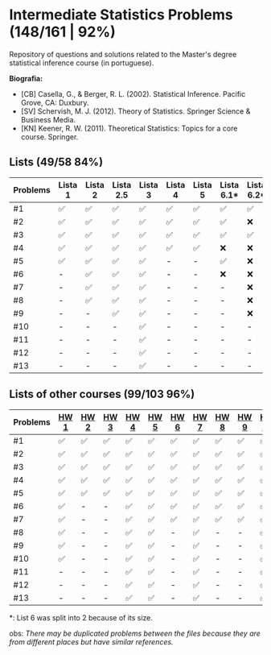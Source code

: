 # Intermediate Statistics Problems (148/161 | 92%)
Repository of questions and solutions related to the Master's degree statistical inference course (in portuguese).

**Biografia:**
- [CB] Casella, G., & Berger, R. L. (2002). Statistical Inference. Pacific Grove, CA: Duxbury.
- [SV] Schervish, M. J. (2012). Theory of Statistics. Springer Science & Business Media.
- [KN] Keener, R. W. (2011). Theoretical Statistics: Topics for a core course. Springer.


## Lists (49/58 84%)
Problems | Lista 1 | Lista 2 | Lista 2.5 | Lista 3 | Lista 4 | Lista 5 | Lista 6.1* | Lista 6.2*
----|----|-----|----|----|----|----|----|----
#1  | ✅ | ✅ | ✅ | ✅ | ✅ | ✅ | ✅ | ✅ |
#2  | ✅ | ✅ | ✅ | ✅ | ✅ | ✅ | ✅ | ❌ |
#3  | ✅ | ✅ | ✅ | ✅ | ✅ | ✅ | ✅ | ✅ |
#4  | ✅ | ✅ | ✅ | ✅ | ✅ | ✅ | ❌ | ❌ |
#5  | ✅ | ✅ | ✅ | ✅ | -  | -  | ✅ | ❌ |
#6  | -  | ✅ | ✅ | ✅ | -  | -  | ❌ | ❌ |
#7  | -  | ✅ | ✅ | ✅ | -  | -  | -  | ❌ |
#8  | -  | ✅ | ✅ | ✅ | -  | -  | -  | ❌ |
#9  | -  | -  | ✅ | ✅ | -  | -  | -  | ❌ |
#10 | -  | -  | -  | ✅ | -  | -  | -  | -  |
#11 | -  | -  | -  | ✅ | -  | -  | -  | -  |
#12 | -  | -  | -  | ✅ | -  | -  | -  | -  |
#13 | -  | -  | -  | ✅ | -  | -  | -  | -  |

## Lists of other courses (99/103 96%)
Problems | [HW 1](https://www.stat.cmu.edu/~larry/=stat705/homework1.pdf) | [HW 2](https://www.stat.cmu.edu/~larry/=stat705/Homework2.pdf) | [HW 3](https://www.stat.cmu.edu/~larry/=stat705/Homework3.pdf) | [HW 4](https://github.com/maxbiostat/Statistical_Inference_MSc/blob/main/listas/lista1_InfEst_MSc.pdf) | [HW 5](https://wellington36.github.io/exercices/HW%205%20-%20Cap.%207%20P1.pdf) | [HW 6](https://wellington36.github.io/exercices/HW%206%20-%20Cap.%207%20P2.pdf) | [HW 7](https://wellington36.github.io/exercices/HW%207%20-%20Cap.%208%20P1.pdf) | [HW 8](https://wellington36.github.io/exercices/HW%208%20-%20Cap.%208%20P2.pdf) | [HW 9](https://wellington36.github.io/exercices/HW%209%20-%20Cap.%209.pdf) | [HW 10](https://wellington36.github.io/exercices/HW%2010%20-%20Cap.%208%20P3%20(with%20extra).pdf) | [HW 11](https://wellington36.github.io/exercices/HW%2011%20-%20Cap.%2011.pdf)
----|----|----|----|----|----|----|----|----|----|----|----
#1  | ✅ | ✅ | ✅ | ✅ | ✅ | ✅ | ✅ | ✅ | ✅ | ✅ | ✅ |
#2  | ✅ | ✅ | ✅ | ✅ | ✅ | ✅ | ✅ | ✅ | ✅ | ✅ | ✅ |
#3  | ✅ | ✅ | ✅ | ✅ | ✅ | ✅ | ✅ | ✅ | ✅ | ✅ | ✅ |
#4  | ✅ | ✅ | ✅ | ✅ | ✅ | ✅ | ✅ | ✅ | ✅ | ✅ | ✅ |
#5  | ✅ | ✅ | ✅ | ✅ | ✅ | ✅ | ✅ | ✅ | ✅ | ✅ | ✅ |
#6  | ✅ | -  | -  | ✅ | ✅ | ✅ | ✅ | ✅ | ✅ | ✅ | ✅ |
#7  | ✅ | -  | -  | ✅ | ✅ | ✅ | ✅ | ✅ | ✅ | ✅ | ❌ |
#8  | ✅ | -  | -  | ✅ | ✅ | -  | ✅ | -  | -  | ✅ | ❌ |
#9  | ✅ | -  | -  | ✅ | ✅ | -  | ✅ | -  | -  | ✅ | ❌ |
#10 | ✅ | -  | -  | ✅ | ✅ | -  | ✅ | -  | -  | ✅ | ❌ |
#11 | -  | -  | -  | ✅ | ✅ | -  | ✅ | -  | -  | ✅ | -  |
#12 | -  | -  | -  | ✅ | ✅ | -  | ✅ | -  | -  | ✅ | -  |
#13 | -  | -  | -  | ✅ | ✅ | -  | ✅ | -  | -  | ✅ | -  |

*: List 6 was split into 2 because of its size.

obs: _There may be duplicated problems between the files because they are from different places but have similar references._
